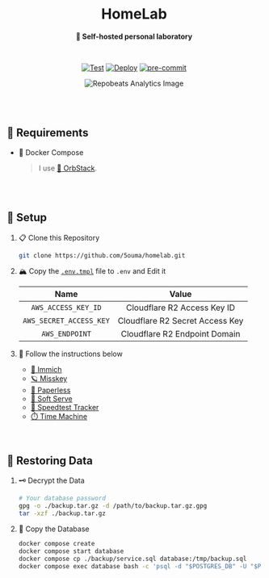 <h1 align="center">HomeLab</h1>

<div align="center">

**🥼 Self-hosted personal laboratory**

<br />

[![Test](https://img.shields.io/github/actions/workflow/status/5ouma/homelab/test.yml?label=Test&style=flat-square)](https://github.com/5ouma/homelab/actions/workflows/test.yml)
[![Deploy](https://img.shields.io/github/actions/workflow/status/5ouma/homelab/deploy.yml?label=Deploy&style=flat-square)](https://github.com/5ouma/homelab/actions/workflows/deploy.yml)
[![pre-commit](https://img.shields.io/github/actions/workflow/status/5ouma/homelab/pre-commit.yml?label=pre-commit&style=flat-square)](https://github.com/5ouma/homelab/actions/workflows/pre-commmit.yml)

![Repobeats Analytics Image](https://repobeats.axiom.co/api/embed/5c340ba9ec6944ad822c2f157e0f2ae96a8d16fc.svg)

</div>

<br /><br />

## 🔐 Requirements

- 🐳 Docker Compose

  > I use [🔮 OrbStack](https://orbstack.dev).

<br /><br />

## 🔧 Setup

1. 📋 Clone this Repository

   ```sh
   git clone https://github.com/5ouma/homelab.git
   ```

2. 🏔️ Copy the [`.env.tmpl`](./.env.tmpl) file to `.env` and Edit it

   |          Name           |              Value              |
   | :---------------------: | :-----------------------------: |
   |   `AWS_ACCESS_KEY_ID`   |   Cloudflare R2 Access Key ID   |
   | `AWS_SECRET_ACCESS_KEY` | Cloudflare R2 Secret Access Key |
   |     `AWS_ENDPOINT`      |  Cloudflare R2 Endpoint Domain  |

3. 📝 Follow the instructions below

   - [🌸 Immich](./immich)
   - [🪐 Misskey](./misskey)
   - [🍃 Paperless](./paperless)
   - [🍦 Soft Serve](./soft-serve)
   - [🐇 Speedtest Tracker](./speedtest-tracker)
   - [⏱️ Time Machine](./timemachine)

<br />

## 💾 Restoring Data

1. 🗝️ Decrypt the Data

   ```sh
   # Your database password
   gpg -o ./backup.tar.gz -d /path/to/backup.tar.gz.gpg
   tar -xzf ./backup.tar.gz
   ```

2. 🐘 Copy the Database

   ```sh
   docker compose create
   docker compose start database
   docker compose cp ./backup/service.sql database:/tmp/backup.sql
   docker compose exec database bash -c 'psql -d "$POSTGRES_DB" -U "$POSTGRES_USER" -f /tmp/backup.sql'
   ```
